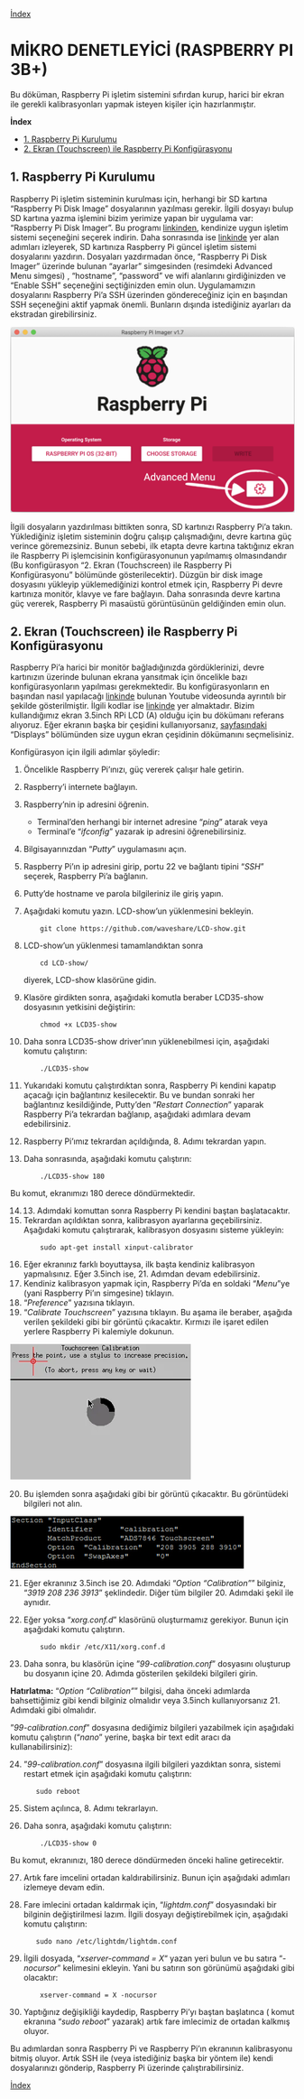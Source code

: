 [İndex](../README.md)

# MİKRO DENETLEYİCİ (RASPBERRY PI 3B+)

Bu döküman, Raspberry Pi işletim sistemini sıfırdan kurup, harici bir ekran ile gerekli kalibrasyonları yapmak isteyen kişiler için hazırlanmıştır. 

**İndex**

  - [1. Raspberry Pi Kurulumu](#1-raspberry-pi-kurulumu)
  - [2. Ekran (Touchscreen) ile Raspberry Pi Konfigürasyonu](#2-ekran-touchscreen-ile-raspberry-pi-konfigürasyonu)


## 1. Raspberry Pi Kurulumu

Raspberry Pi işletim sisteminin kurulması için, herhangi bir SD kartına “Raspberry Pi Disk Image” dosyalarının yazılması gerekir. İlgili dosyayı bulup SD kartına yazma işlemini bizim yerimize yapan bir uygulama var: “Raspberry Pi Disk Imager”. Bu programı [linkinden](https://www.raspberrypi.com/software/), kendinize uygun işletim sistemi seçeneğini seçerek indirin. Daha sonrasında ise [linkinde](https://www.raspberrypi.com/documentation/computers/getting-started.html) yer alan adımları izleyerek, SD kartınıza Raspberry Pi güncel işletim sistemi dosyalarını yazdırın. Dosyaları yazdırmadan önce, “Raspberry Pi Disk Imager” üzerinde bulunan “ayarlar” simgesinden (resimdeki Advanced Menu simgesi) , “hostname”, “password” ve wifi alanlarını girdiğinizden ve “Enable SSH” seçeneğini seçtiğinizden emin olun. Uygulamamızın dosyalarını Raspberry Pi’a SSH üzerinden göndereceğiniz için en başından SSH seçeneğini aktif yapmak önemli. Bunların dışında istediğiniz ayarları da ekstradan girebilirsiniz.

![Raspberry Pi Disk Imager](../assets/image1.png)

İlgili dosyaların yazdırılması bittikten sonra, SD kartınızı Raspberry Pi’a takın. Yüklediğiniz işletim sisteminin doğru çalışıp çalışmadığını, devre kartına güç verince göremezsiniz. Bunun sebebi, ilk etapta devre kartına taktığınız ekran ile Raspberry Pi işlemcisinin konfigürasyonunun yapılmamış olmasındandır (Bu konfigürasyon “2. Ekran (Touchscreen) ile Raspberry Pi Konfigürasyonu” bölümünde gösterilecektir). Düzgün bir disk image dosyasını yükleyip yüklemediğinizi kontrol etmek için, Raspberry Pi devre kartınıza monitör, klavye ve fare bağlayın. Daha sonrasında devre kartına güç vererek, Raspberry Pi masaüstü görüntüsünün geldiğinden emin olun. 

## 2. Ekran (Touchscreen) ile Raspberry Pi Konfigürasyonu

Raspberry Pi’a harici bir monitör bağladığınızda gördüklerinizi, devre kartınızın üzerinde bulunan ekrana yansıtmak için öncelikle bazı konfigürasyonların yapılması gerekmektedir. Bu konfigürasyonların en başından nasıl yapılacağı [linkinde](https://www.youtube.com/watch?v=Mi1XhfuzBps) bulunan Youtube videosunda ayrıntılı bir şekilde gösterilmiştir. İlgili kodlar ise [linkinde](https://www.waveshare.com/wiki/3.5inch_RPi_LCD_(A)) yer almaktadır. Bizim kullandığımız ekran 3.5inch RPi LCD (A) olduğu için bu dökümanı referans alıyoruz. Eğer ekranın başka bir çeşidini kullanıyorsanız, [sayfasındaki](https://www.waveshare.com/wiki/Main_Page) “Displays” bölümünden size uygun ekran çeşidinin dökümanını seçmelisiniz.

Konfigürasyon için ilgili adımlar şöyledir: 

1. Öncelikle Raspberry Pi’ınızı, güç vererek çalışır hale getirin.
2. Raspberry’i internete bağlayın.
3. Raspberry’nin ip adresini öğrenin.
   * Terminal’den herhangi bir internet adresine “*ping*” atarak veya
   * Terminal’e “*ifconfig*” yazarak ip adresini öğrenebilirsiniz.
4. Bilgisayarınızdan “*Putty*” uygulamasını açın.
5. Raspberry Pi’ın ip adresini girip, portu 22 ve bağlantı tipini “*SSH*” seçerek, Raspberry Pi’a bağlanın.
6. Putty’de hostname ve parola bilgileriniz ile giriş yapın.
7. Aşağıdaki komutu yazın. LCD-show’un yüklenmesini bekleyin.
    ```
        git clone https://github.com/waveshare/LCD-show.git
    ```
8. LCD-show’un yüklenmesi tamamlandıktan sonra 

    ```
        cd LCD-show/
    ```

   diyerek, LCD-show klasörüne gidin.

9. Klasöre girdikten sonra, aşağıdaki komutla beraber LCD35-show dosyasının yetkisini değiştirin:

    ```
        chmod +x LCD35-show
    ```
10. Daha sonra LCD35-show driver’ının yüklenebilmesi için, aşağıdaki komutu çalıştırın:
    ```
        ./LCD35-show
    ```

11. Yukarıdaki komutu çalıştırdıktan sonra, Raspberry Pi kendini kapatıp açacağı için bağlantınız kesilecektir. Bu ve bundan sonraki her bağlantınız kesildiğinde, Putty’den “*Restart Connection*” yaparak Raspberry Pi’a tekrardan bağlanıp, aşağıdaki adımlara devam edebilirsiniz.
12. Raspberry Pi’ımız tekrardan açıldığında, 8. Adımı tekrardan yapın.
13. Daha sonrasında, aşağıdaki komutu çalıştırın:
    ```
        ./LCD35-show 180
    ```
  Bu komut, ekranımızı 180 derece döndürmektedir.

14. 13. Adımdaki komuttan sonra Raspberry Pi kendini baştan başlatacaktır.
15. Tekrardan açıldıktan sonra, kalibrasyon ayarlarına geçebilirsiniz. Aşağıdaki komutu çalıştırarak, kalibrasyon dosyasını sisteme yükleyin:
    ```
        sudo apt-get install xinput-calibrator
    ```
16. Eğer ekranınız farklı boyuttaysa, ilk başta kendiniz kalibrasyon yapmalısınız. Eğer 3.5inch ise, 21. Adımdan devam edebilirsiniz.
17. Kendiniz kalibrasyon yapmak için, Raspberry Pi’da en soldaki “*Menu*”ye (yani Raspberry Pi’ın simgesine) tıklayın.
18. “*Preference*” yazısına tıklayın.
19. “*Calibrate Touchscreen*” yazısına tıklayın. Bu aşama ile beraber, aşağıda verilen şekildeki gibi bir görüntü çıkacaktır. Kırmızı ile işaret edilen yerlere Raspberry Pi kalemiyle dokunun.

 ![Calibrate Touchscreen](../assets/image2.png)

20. Bu işlemden sonra aşağıdaki gibi bir görüntü çıkacaktır. Bu görüntüdeki bilgileri not alın.

 ![Code](../assets/image3.jpeg)

21. Eğer ekranınız 3.5inch ise 20. Adımdaki “*Option “Calibration”*” bilginiz, 
“*3919 208 236 3913*” şeklindedir. Diğer tüm bilgiler 20. Adımdaki şekil ile aynıdır.

22. Eğer yoksa “*xorg.conf.d*” klasörünü oluşturmamız gerekiyor. Bunun için aşağıdaki komutu çalıştırın.
    ```
        sudo mkdir /etc/X11/xorg.conf.d
    ```

23. Daha sonra, bu klasörün içine ”*99-calibration.conf*” dosyasını oluşturup bu dosyanın içine 20. Adımda gösterilen şekildeki bilgileri girin. 

**Hatırlatma:** “*Option “Calibration”*” bilgisi, daha önceki adımlarda bahsettiğimiz gibi kendi bilginiz olmalıdır veya 3.5inch kullanıyorsanız 21. Adımdaki gibi olmalıdır.

”*99-calibration.conf*” dosyasına dediğimiz bilgileri yazabilmek için aşağıdaki komutu çalıştırın (“*nano*” yerine, başka bir text edit aracı da kullanabilirsiniz): 

24. ”*99-calibration.conf*” dosyasına ilgili bilgileri yazdıktan sonra, sistemi restart etmek için aşağıdaki komutu çalıştırın:
     ```
        sudo reboot
    ```

25. Sistem açılınca, 8. Adımı tekrarlayın.
26. Daha sonra, aşağıdaki komutu çalıştırın:
    ```
        ./LCD35-show 0
    ```

  Bu komut, ekranınızı, 180 derece döndürmeden önceki haline getirecektir.

27. Artık fare imcelini ortadan kaldırabilirsiniz. Bunun için aşağıdaki adımları izlemeye devam edin.

28. Fare imlecini ortadan kaldırmak için, “*lightdm.conf*” dosyasındaki bir bilginin değiştirilmesi lazım. İlgili dosyayı değiştirebilmek için, aşağıdaki komutu çalıştırın:
     ```
        sudo nano /etc/lightdm/lightdm.conf
    ```

29. İlgili dosyada, “*xserver-command = X*“ yazan yeri bulun ve bu satıra “*-nocursor*” kelimesini ekleyin. Yani bu satırın son görünümü aşağıdaki gibi olacaktır:
    ```
        xserver-command = X -nocursor
    ```
30. Yaptığınız değişikliği kaydedip, Raspberry Pi’yı baştan başlatınca ( komut ekranına “*sudo reboot*” yazarak) artık fare imlecimiz de ortadan kalkmış oluyor. 

Bu adımlardan sonra Raspberry Pi ve Raspberry Pi’ın ekranının kalibrasyonu bitmiş oluyor. Artık SSH ile (veya istediğiniz başka bir yöntem ile) kendi dosyalarınızı gönderip, Raspberry Pi üzerinde çalıştırabilirsiniz.

[İndex](../README.md)
